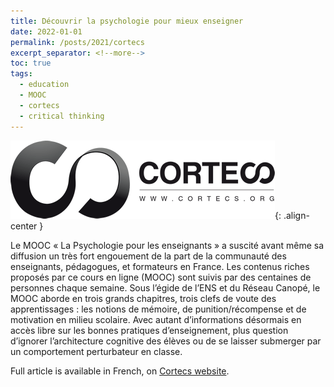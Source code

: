 ```yaml
---
title: Découvrir la psychologie pour mieux enseigner
date: 2022-01-01
permalink: /posts/2021/cortecs
excerpt_separator: <!--more-->
toc: true
tags:
  - education
  - MOOC
  - cortecs
  - critical thinking
---
```


![](/images/posts/post1/cortecs_logo.png){: .align-center }

Le MOOC « La Psychologie pour les enseignants » a suscité avant même sa diffusion un très fort engouement de la part de la communauté des enseignants, pédagogues, et formateurs en France. Les contenus riches proposés par ce cours en ligne (MOOC) sont suivis par des centaines de personnes chaque semaine. Sous l’égide de l’ENS et du Réseau Canopé, le MOOC aborde en trois grands chapitres, trois clefs de voute des apprentissages : les notions de mémoire, de punition/récompense et de motivation en milieu scolaire. 
Avec autant d’informations désormais en accès libre sur les bonnes pratiques d’enseignement, plus question d’ignorer l’architecture cognitive des élèves ou de se laisser submerger par un comportement perturbateur en classe.

Full article is available in French, on [Cortecs website](https://cortecs.org/non-classe/decouvrir-la-psychologie-pour-mieux-enseigner/).

<!--more-->


